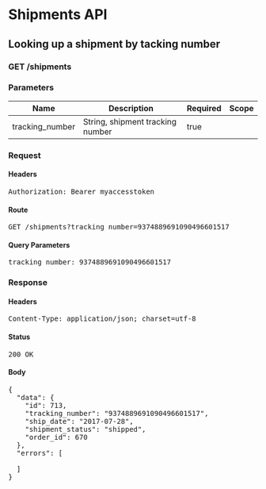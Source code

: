 # Shipments API

## Looking up a shipment by tacking number

### GET /shipments

### Parameters

| Name | Description | Required | Scope |
|------|-------------|----------|-------|
| tracking_number | String, shipment tracking number | true |  |

### Request

#### Headers

<pre>Authorization: Bearer myaccesstoken</pre>

#### Route

<pre>GET /shipments?tracking_number=9374889691090496601517</pre>

#### Query Parameters

<pre>tracking_number: 9374889691090496601517</pre>

### Response

#### Headers

<pre>Content-Type: application/json; charset=utf-8</pre>

#### Status

<pre>200 OK</pre>

#### Body

<pre>{
  "data": {
    "id": 713,
    "tracking_number": "9374889691090496601517",
    "ship_date": "2017-07-28",
    "shipment_status": "shipped",
    "order_id": 670
  },
  "errors": [

  ]
}</pre>
